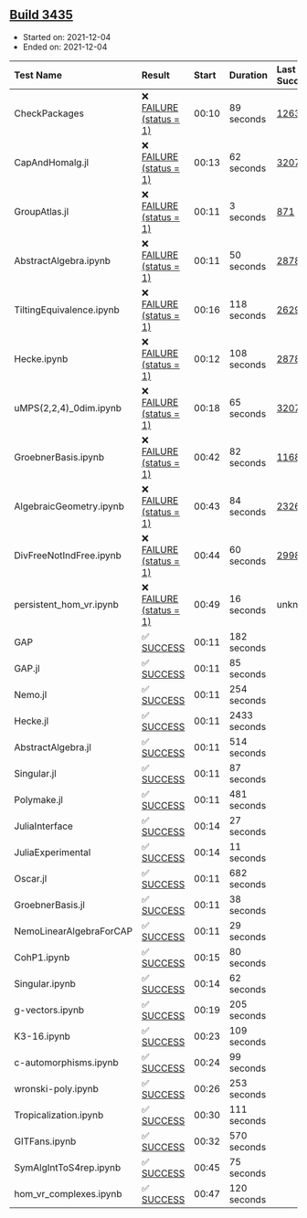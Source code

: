 ## [Build 3435](https://oscarci.mathematik.uni-kl.de/job/oscar-stable/3435/)

* Started on: 2021-12-04
* Ended on: 2021-12-04

| Test Name    | Result | Start | Duration | Last Success | First Failure |
|:-------------|:-------|:------|:---------|:-------------|:--------------|
| CheckPackages | ❌ [FAILURE (status = 1)](https://oscarci.mathematik.uni-kl.de/job/oscar-stable/3435/artifact/logs/build-3435/CheckPackages.log) | 00:10 | 89 seconds | [1263](https://oscarci.mathematik.uni-kl.de/job/oscar-stable/1263/) | [1264](https://oscarci.mathematik.uni-kl.de/job/oscar-stable/1264/) |
| CapAndHomalg.jl | ❌ [FAILURE (status = 1)](https://oscarci.mathematik.uni-kl.de/job/oscar-stable/3435/artifact/logs/build-3435/CapAndHomalg.jl.log) | 00:13 | 62 seconds | [3207](https://oscarci.mathematik.uni-kl.de/job/oscar-stable/3207/) | [3208](https://oscarci.mathematik.uni-kl.de/job/oscar-stable/3208/) |
| GroupAtlas.jl | ❌ [FAILURE (status = 1)](https://oscarci.mathematik.uni-kl.de/job/oscar-stable/3435/artifact/logs/build-3435/GroupAtlas.jl.log) | 00:11 | 3 seconds | [871](https://oscarci.mathematik.uni-kl.de/job/oscar-stable/871/) | [872](https://oscarci.mathematik.uni-kl.de/job/oscar-stable/872/) |
| AbstractAlgebra.ipynb | ❌ [FAILURE (status = 1)](https://oscarci.mathematik.uni-kl.de/job/oscar-stable/3435/artifact/logs/build-3435/AbstractAlgebra.ipynb.log) | 00:11 | 50 seconds | [2878](https://oscarci.mathematik.uni-kl.de/job/oscar-stable/2878/) | [2879](https://oscarci.mathematik.uni-kl.de/job/oscar-stable/2879/) |
| TiltingEquivalence.ipynb | ❌ [FAILURE (status = 1)](https://oscarci.mathematik.uni-kl.de/job/oscar-stable/3435/artifact/logs/build-3435/TiltingEquivalence.ipynb.log) | 00:16 | 118 seconds | [2629](https://oscarci.mathematik.uni-kl.de/job/oscar-stable/2629/) | [2630](https://oscarci.mathematik.uni-kl.de/job/oscar-stable/2630/) |
| Hecke.ipynb | ❌ [FAILURE (status = 1)](https://oscarci.mathematik.uni-kl.de/job/oscar-stable/3435/artifact/logs/build-3435/Hecke.ipynb.log) | 00:12 | 108 seconds | [2878](https://oscarci.mathematik.uni-kl.de/job/oscar-stable/2878/) | [2879](https://oscarci.mathematik.uni-kl.de/job/oscar-stable/2879/) |
| uMPS(2,2,4)_0dim.ipynb | ❌ [FAILURE (status = 1)](https://oscarci.mathematik.uni-kl.de/job/oscar-stable/3435/artifact/logs/build-3435/uMPS-2-2-4-_0dim.ipynb.log) | 00:18 | 65 seconds | [3207](https://oscarci.mathematik.uni-kl.de/job/oscar-stable/3207/) | [3208](https://oscarci.mathematik.uni-kl.de/job/oscar-stable/3208/) |
| GroebnerBasis.ipynb | ❌ [FAILURE (status = 1)](https://oscarci.mathematik.uni-kl.de/job/oscar-stable/3435/artifact/logs/build-3435/GroebnerBasis.ipynb.log) | 00:42 | 82 seconds | [1168](https://oscarci.mathematik.uni-kl.de/job/oscar-stable/1168/) | [1169](https://oscarci.mathematik.uni-kl.de/job/oscar-stable/1169/) |
| AlgebraicGeometry.ipynb | ❌ [FAILURE (status = 1)](https://oscarci.mathematik.uni-kl.de/job/oscar-stable/3435/artifact/logs/build-3435/AlgebraicGeometry.ipynb.log) | 00:43 | 84 seconds | [2326](https://oscarci.mathematik.uni-kl.de/job/oscar-stable/2326/) | [2327](https://oscarci.mathematik.uni-kl.de/job/oscar-stable/2327/) |
| DivFreeNotIndFree.ipynb | ❌ [FAILURE (status = 1)](https://oscarci.mathematik.uni-kl.de/job/oscar-stable/3435/artifact/logs/build-3435/DivFreeNotIndFree.ipynb.log) | 00:44 | 60 seconds | [2998](https://oscarci.mathematik.uni-kl.de/job/oscar-stable/2998/) | [2999](https://oscarci.mathematik.uni-kl.de/job/oscar-stable/2999/) |
| persistent_hom_vr.ipynb | ❌ [FAILURE (status = 1)](https://oscarci.mathematik.uni-kl.de/job/oscar-stable/3435/artifact/logs/build-3435/persistent_hom_vr.ipynb.log) | 00:49 | 16 seconds | unknown | unknown |
| GAP | ✅ [SUCCESS](https://oscarci.mathematik.uni-kl.de/job/oscar-stable/3435/artifact/logs/build-3435/GAP.log) | 00:11 | 182 seconds |  |  |
| GAP.jl | ✅ [SUCCESS](https://oscarci.mathematik.uni-kl.de/job/oscar-stable/3435/artifact/logs/build-3435/GAP.jl.log) | 00:11 | 85 seconds |  |  |
| Nemo.jl | ✅ [SUCCESS](https://oscarci.mathematik.uni-kl.de/job/oscar-stable/3435/artifact/logs/build-3435/Nemo.jl.log) | 00:11 | 254 seconds |  |  |
| Hecke.jl | ✅ [SUCCESS](https://oscarci.mathematik.uni-kl.de/job/oscar-stable/3435/artifact/logs/build-3435/Hecke.jl.log) | 00:11 | 2433 seconds |  |  |
| AbstractAlgebra.jl | ✅ [SUCCESS](https://oscarci.mathematik.uni-kl.de/job/oscar-stable/3435/artifact/logs/build-3435/AbstractAlgebra.jl.log) | 00:11 | 514 seconds |  |  |
| Singular.jl | ✅ [SUCCESS](https://oscarci.mathematik.uni-kl.de/job/oscar-stable/3435/artifact/logs/build-3435/Singular.jl.log) | 00:11 | 87 seconds |  |  |
| Polymake.jl | ✅ [SUCCESS](https://oscarci.mathematik.uni-kl.de/job/oscar-stable/3435/artifact/logs/build-3435/Polymake.jl.log) | 00:11 | 481 seconds |  |  |
| JuliaInterface | ✅ [SUCCESS](https://oscarci.mathematik.uni-kl.de/job/oscar-stable/3435/artifact/logs/build-3435/JuliaInterface.log) | 00:14 | 27 seconds |  |  |
| JuliaExperimental | ✅ [SUCCESS](https://oscarci.mathematik.uni-kl.de/job/oscar-stable/3435/artifact/logs/build-3435/JuliaExperimental.log) | 00:14 | 11 seconds |  |  |
| Oscar.jl | ✅ [SUCCESS](https://oscarci.mathematik.uni-kl.de/job/oscar-stable/3435/artifact/logs/build-3435/Oscar.jl.log) | 00:11 | 682 seconds |  |  |
| GroebnerBasis.jl | ✅ [SUCCESS](https://oscarci.mathematik.uni-kl.de/job/oscar-stable/3435/artifact/logs/build-3435/GroebnerBasis.jl.log) | 00:11 | 38 seconds |  |  |
| NemoLinearAlgebraForCAP | ✅ [SUCCESS](https://oscarci.mathematik.uni-kl.de/job/oscar-stable/3435/artifact/logs/build-3435/NemoLinearAlgebraForCAP.log) | 00:11 | 29 seconds |  |  |
| CohP1.ipynb | ✅ [SUCCESS](https://oscarci.mathematik.uni-kl.de/job/oscar-stable/3435/artifact/logs/build-3435/CohP1.ipynb.log) | 00:15 | 80 seconds |  |  |
| Singular.ipynb | ✅ [SUCCESS](https://oscarci.mathematik.uni-kl.de/job/oscar-stable/3435/artifact/logs/build-3435/Singular.ipynb.log) | 00:14 | 62 seconds |  |  |
| g-vectors.ipynb | ✅ [SUCCESS](https://oscarci.mathematik.uni-kl.de/job/oscar-stable/3435/artifact/logs/build-3435/g-vectors.ipynb.log) | 00:19 | 205 seconds |  |  |
| K3-16.ipynb | ✅ [SUCCESS](https://oscarci.mathematik.uni-kl.de/job/oscar-stable/3435/artifact/logs/build-3435/K3-16.ipynb.log) | 00:23 | 109 seconds |  |  |
| c-automorphisms.ipynb | ✅ [SUCCESS](https://oscarci.mathematik.uni-kl.de/job/oscar-stable/3435/artifact/logs/build-3435/c-automorphisms.ipynb.log) | 00:24 | 99 seconds |  |  |
| wronski-poly.ipynb | ✅ [SUCCESS](https://oscarci.mathematik.uni-kl.de/job/oscar-stable/3435/artifact/logs/build-3435/wronski-poly.ipynb.log) | 00:26 | 253 seconds |  |  |
| Tropicalization.ipynb | ✅ [SUCCESS](https://oscarci.mathematik.uni-kl.de/job/oscar-stable/3435/artifact/logs/build-3435/Tropicalization.ipynb.log) | 00:30 | 111 seconds |  |  |
| GITFans.ipynb | ✅ [SUCCESS](https://oscarci.mathematik.uni-kl.de/job/oscar-stable/3435/artifact/logs/build-3435/GITFans.ipynb.log) | 00:32 | 570 seconds |  |  |
| SymAlgIntToS4rep.ipynb | ✅ [SUCCESS](https://oscarci.mathematik.uni-kl.de/job/oscar-stable/3435/artifact/logs/build-3435/SymAlgIntToS4rep.ipynb.log) | 00:45 | 75 seconds |  |  |
| hom_vr_complexes.ipynb | ✅ [SUCCESS](https://oscarci.mathematik.uni-kl.de/job/oscar-stable/3435/artifact/logs/build-3435/hom_vr_complexes.ipynb.log) | 00:47 | 120 seconds |  |  |

